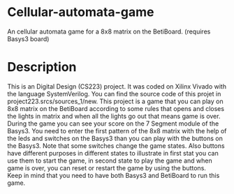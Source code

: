 # Cellular-automata-game
An cellular automata game for a 8x8 matrix on the BetiBoard. (requires Basys3 board)
# Description
This is an Digital Design (CS223) project. It was coded on Xilinx Vivado with the language SystemVerilog. You can find the source code of this projet in 
project223.srcs/sources_1/new. This project is a game that you can play on 8x8 matrix on the BetiBoard according to some rules that opens and closes the lights in matrix and 
when all the lights go out that means game is over. During the game you can see your score on the 7 Segment module of the Basys3. You need to enter the first pattern of the 8x8 matrix with the help of the leds and switches on 
the Basys3 than you can play with the buttons on the Basys3. Note that some switches change the game states. Also buttons have different purposes in different states to illustrate in first stat you can use them to start the game, in second state to play the game and when game is over, you can reset or restart the game by using the buttons.  
Keep in mind that you need to have both Basys3 and BetiBoard to run this game. 
